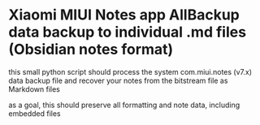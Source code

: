 # Xiaomi MIUI Notes app AllBackup data backup to individual .md files (Obsidian notes format)

this small python script should process the system com.miui.notes (v7.x) data backup file
and recover your notes from the bitstream file as Markdown files

as a goal, this should preserve all formatting and note data, including embedded files
